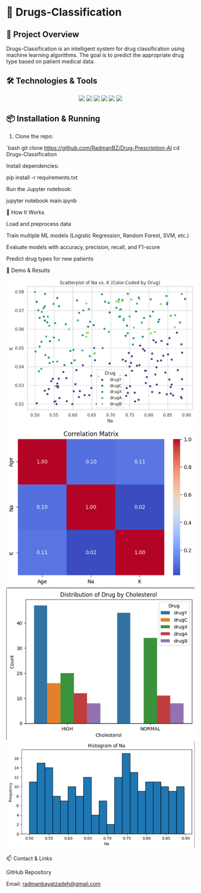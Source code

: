 # 💊 Drugs-Classification

## 🚀 Project Overview

Drugs-Classification is an intelligent system for drug classification using machine learning algorithms.
The goal is to predict the appropriate drug type based on patient medical data.

## 🛠️ Technologies & Tools

<p align="center">
<img src="https://img.shields.io/badge/Python-3776AB?style=for-the-badge&logo=python&logoColor=white" />
<img src="https://img.shields.io/badge/scikit--learn-F7931E?style=for-the-badge&logo=scikit-learn&logoColor=white" />
<img src="https://img.shields.io/badge/Jupyter%20Notebook-F37626?style=for-the-badge&logo=jupyter&logoColor=white" />
<img src="https://img.shields.io/badge/Pandas-150458?style=for-the-badge&logo=pandas&logoColor=white" />
<img src="https://img.shields.io/badge/Matplotlib-11557C?style=for-the-badge&logo=matplotlib&logoColor=white" />
<img src="https://img.shields.io/badge/Seaborn-77A6B1?style=for-the-badge&logo=seaborn&logoColor=white" />
</p>

## 📦 Installation & Running

1. Clone the repo:

`bash
git clone https://github.com/RadmanBZ/Drug-Prescription-AI
cd Drugs-Classification

Install dependencies:

pip install -r requirements.txt

Run the Jupyter notebook:

jupyter notebook main.ipynb

🎯 How It Works

Load and preprocess data

Train multiple ML models (Logistic Regression, Random Forest, SVM, etc.)

Evaluate models with accuracy, precision, recall, and F1-score

Predict drug types for new patients

📸 Demo & Results

![screenshot](images/1.png)
![screenshot](images/2.png)
![screenshot](images/3.png)
![screenshot](images/4.png)


📫 Contact & Links

GitHub Repository

Email: radmanbayatzadeh@gmail.com
